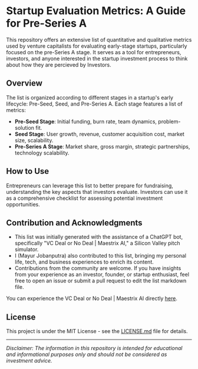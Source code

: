 # Startup Evaluation Metrics: A Guide for Pre-Series A

This repository offers an extensive list of quantitative and qualitative metrics used by venture capitalists for evaluating early-stage startups, particularly focused on the pre-Series A stage. It serves as a tool for entrepreneurs, investors, and anyone interested in the startup investment process to think about how they are percieved by Investors.

## Overview

The list is organized according to different stages in a startup's early lifecycle: Pre-Seed, Seed, and Pre-Series A. Each stage features a list of metrics:

- **Pre-Seed Stage**: Initial funding, burn rate, team dynamics, problem-solution fit.
- **Seed Stage**: User growth, revenue, customer acquisition cost, market size, scalability.
- **Pre-Series A Stage**: Market share, gross margin, strategic partnerships, technology scalability.

## How to Use

Entrepreneurs can leverage this list to better prepare for fundraising, understanding the key aspects that investors evaluate. Investors can use it as a comprehensive checklist for assessing potential investment opportunities.

## Contribution and Acknowledgments

- This list was initially generated with the assistance of a ChatGPT bot, specifically "VC Deal or No Deal | Maestrix AI," a Silicon Valley pitch simulator. 
- I (Mayur Jobanputra) also contributed to this list, bringing my personal life, tech, and business experiences to enrich its content.
- Contributions from the community are welcome. If you have insights from your experience as an investor, founder, or startup enthusiast, feel free to open an issue or submit a pull request to edit the list markdown file.

You can experience the VC Deal or No Deal | Maestrix AI directly [here](https://chat.openai.com/g/g-vCZgt8Rb9-vc-deal-or-no-deal).

## License

This project is under the MIT License - see the [LICENSE.md](LICENSE.md) file for details.

---

*Disclaimer: The information in this repository is intended for educational and informational purposes only and should not be considered as investment advice.*
